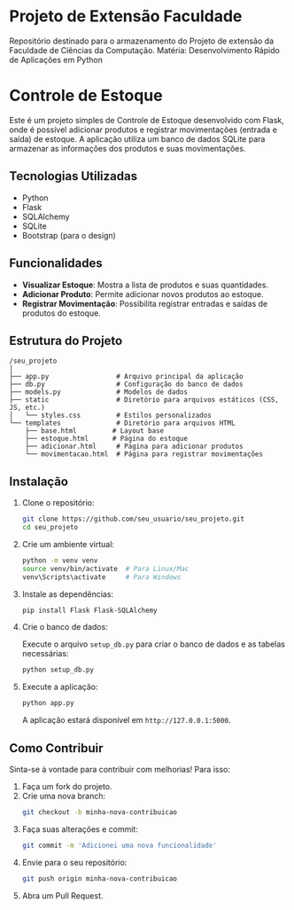 # Projeto de Extensão Faculdade
Repositório destinado para o armazenamento do Projeto de extensão da Faculdade de Ciências da Computação. Matéria: Desenvolvimento Rápido de Aplicações em Python


# Controle de Estoque

Este é um projeto simples de Controle de Estoque desenvolvido com Flask, onde é possível adicionar produtos e registrar movimentações (entrada e saída) de estoque. A aplicação utiliza um banco de dados SQLite para armazenar as informações dos produtos e suas movimentações.

## Tecnologias Utilizadas

- Python
- Flask
- SQLAlchemy
- SQLite
- Bootstrap (para o design)

## Funcionalidades

- **Visualizar Estoque**: Mostra a lista de produtos e suas quantidades.
- **Adicionar Produto**: Permite adicionar novos produtos ao estoque.
- **Registrar Movimentação**: Possibilita registrar entradas e saídas de produtos do estoque.

## Estrutura do Projeto

```
/seu_projeto
│
├── app.py                 # Arquivo principal da aplicação
├── db.py                  # Configuração do banco de dados
├── models.py              # Modelos de dados
├── static                 # Diretório para arquivos estáticos (CSS, JS, etc.)
│   └── styles.css         # Estilos personalizados
└── templates              # Diretório para arquivos HTML
    ├── base.html         # Layout base
    ├── estoque.html      # Página do estoque
    ├── adicionar.html     # Página para adicionar produtos
    └── movimentacao.html  # Página para registrar movimentações
```

## Instalação

1. Clone o repositório:

   ```bash
   git clone https://github.com/seu_usuario/seu_projeto.git
   cd seu_projeto
   ```

2. Crie um ambiente virtual:

   ```bash
   python -m venv venv
   source venv/bin/activate  # Para Linux/Mac
   venv\Scripts\activate     # Para Windows
   ```

3. Instale as dependências:

   ```bash
   pip install Flask Flask-SQLAlchemy
   ```

4. Crie o banco de dados:

   Execute o arquivo `setup_db.py` para criar o banco de dados e as tabelas necessárias:

   ```bash
   python setup_db.py
   ```

5. Execute a aplicação:

   ```bash
   python app.py
   ```

   A aplicação estará disponível em `http://127.0.0.1:5000`.

## Como Contribuir

Sinta-se à vontade para contribuir com melhorias! Para isso:

1. Faça um fork do projeto.
2. Crie uma nova branch:
   ```bash
   git checkout -b minha-nova-contribuicao
   ```
3. Faça suas alterações e commit:
   ```bash
   git commit -m 'Adicionei uma nova funcionalidade'
   ```
4. Envie para o seu repositório:
   ```bash
   git push origin minha-nova-contribuicao
   ```
5. Abra um Pull Request.
